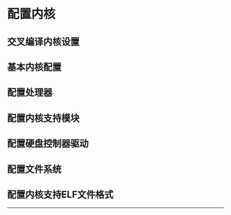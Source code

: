 # 配置内核

## 交叉编译内核设置


## 基本内核配置


## 配置处理器



## 配置内核支持模块



## 配置硬盘控制器驱动



## 配置文件系统


## 配置内核支持ELF文件格式


---
